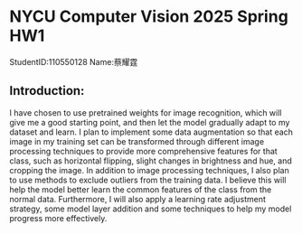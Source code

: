 # NYCU Computer Vision 2025 Spring HW1
StudentID:110550128
Name:蔡耀霆
## Introduction:
I have chosen to use pretrained weights for image recognition, which will give me a good starting point, and then let the model gradually adapt to my dataset and learn. I plan to implement some data augmentation so that each image in my training set can be transformed through different image processing techniques to provide more comprehensive features for that class, such as horizontal flipping, slight changes in brightness and hue, and cropping the image.
In addition to image processing techniques, I also plan to use methods to exclude outliers from the training data. I believe this will help the model better learn the common features of the class from the normal data.
Furthermore, I will also apply a learning rate adjustment strategy, some model layer addition and some techniques to help my model progress more effectively.


